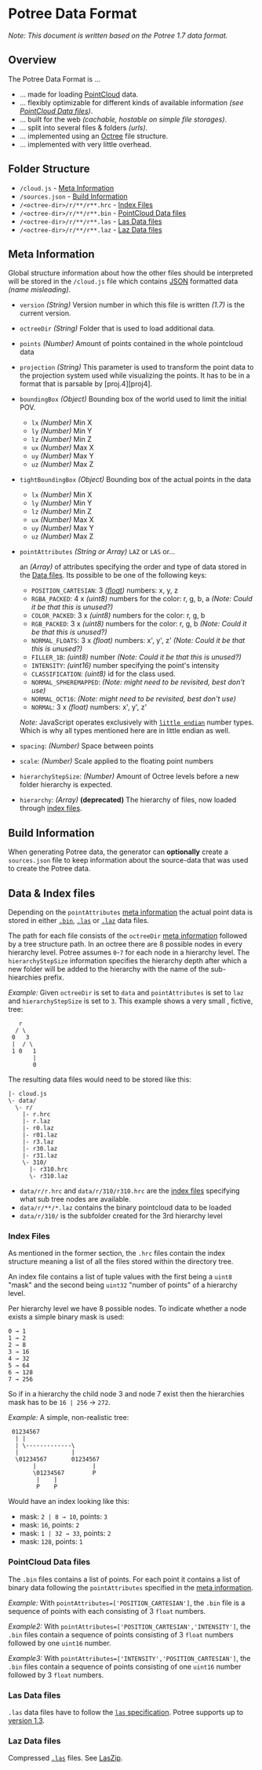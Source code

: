 # Potree Data Format

_Note: This document is written based on the Potree 1.7 data format._

## Overview

The Potree Data Format is …

- … made for loading [PointCloud][PointCloud] data.
- … flexibly optimizable for different kinds of available information
    _(see [PointCloud Data files](#pointcloud-data-files))_.
- … built for the web _(cachable, hostable on simple file storages)_.
- … split into several files & folders _(urls)_.
- … implemented using an [Octree][Octree] file structure.
- … implemented with very little overhead.

## Folder Structure

- `/cloud.js` - [Meta Information](#meta-information)
- `/sources.json` - [Build Information](#build-information)
- `/<octree-dir>/r/**/r**.hrc` - [Index Files](#index-files)
- `/<octree-dir>/r/**/r**.bin` - [PointCloud Data files](#pointcloud-data-files)
- `/<octree-dir>/r/**/r**.las` - [Las Data files](#las-data-files)
- `/<octree-dir>/r/**/r**.laz` - [Laz Data files](#laz-data-files)

## Meta Information

Global structure information about how the other files should be interpreted
will be stored in the `/cloud.js` file which contains [JSON][JSON] formatted
data _(name misleading)_.

- `version` _(String)_ Version number in which this file is written _(1.7)_ is
    the current version.
- `octreeDir` _(String)_ Folder that is used to load additional data.
- `points` _(Number)_ Amount of points contained in the whole pointcloud data
- `projection` _(String)_ This parameter is used to transform the point data to
    the projection system used while visualizing the points. It has to be in a
    format that is parsable by [proj.4][proj4].

- `boundingBox` _(Object)_ Bounding box of the world used to limit the initial
    POV.

    - `lx` _(Number)_ Min X
    - `ly` _(Number)_ Min Y
    - `lz` _(Number)_ Min Z
    - `ux` _(Number)_ Max X
    - `uy` _(Number)_ Max Y
    - `uz` _(Number)_ Max Z

- `tightBoundingBox` _(Object)_ Bounding box of the actual points in the data

    - `lx` _(Number)_ Min X
    - `ly` _(Number)_ Min Y
    - `lz` _(Number)_ Min Z
    - `ux` _(Number)_ Max X
    - `uy` _(Number)_ Max Y
    - `uz` _(Number)_ Max Z

- `pointAttributes` _(String or Array)_ `LAZ` or `LAS` or...

    an _(Array)_ of attributes specifying the order and type of data stored in
    the [Data files](#data-index-files). Its possible to be one of the following
    keys:

    - `POSITION_CARTESIAN`: 3 _([float][Float])_ numbers: x, y, z
    - `RGBA_PACKED`: 4 x _(uint8)_ numbers for the color: r, g, b, a
        _(Note: Could it be that this is unused?)_
    - `COLOR_PACKED`: 3 x _(uint8)_ numbers for the color: r, g, b
    - `RGB_PACKED`: 3 x _(uint8)_ numbers for the color: r, g, b
        _(Note: Could it be that this is unused?)_
    - `NORMAL_FLOATS`: 3 x _(float)_ numbers: x', y', z'
        _(Note: Could it be that this is unused?)_
    - `FILLER_1B`: _(uint8)_ number
        _(Note: Could it be that this is unused?)_
    - `INTENSITY`: _(uint16)_ number specifying the point's intensity
    - `CLASSIFICATION`: _(uint8)_ id for the class used.
    - `NORMAL_SPHEREMAPPED`: _(Note: might need to be revisited, best don't use)_
    - `NORMAL_OCT16`: _(Note: might need to be revisited, best don't use)_
    - `NORMAL`: 3 x _(float)_ numbers: x', y', z'

    _Note:_ JavaScript operates exclusively with [`little endian`][LittleEndian]
    number types. Which is why all types mentioned here are in little endian
    as well.

- `spacing`: _(Number)_ Space between points
- `scale`: _(Number)_ Scale applied to the floating point numbers
- `hierarchyStepSize`: _(Number)_ Amount of Octree levels before a new folder
    hierarchy is expected.
- `hierarchy`: _(Array)_ **(deprecated)** The hierarchy of files, now loaded
    through [index files](#index-files).

## Build Information

When generating Potree data, the generator can **optionally** create a
`sources.json` file to keep information about the source-data that was used to
create the Potree data.

## Data & Index files

Depending on the `pointAttributes` [meta information](#meta-information) the
actual point data is stored in either [`.bin`](#poincloud-data-files),
[`.las`](#las-data-files) or [`.laz`](#laz-data-files) data files.

The path for each file consists of the `octreeDir`
[meta information](#meta-information) followed by a tree structure path.
In an octree there are 8 possible nodes in every hierarchy level.
Potree assumes `0`-`7` for each node in a hierarchy level. The
`hierarchyStepSize` information specifies the hierarchy depth after which
a new folder will be added to the hierarchy with the name of the sub-hiearchies
prefix.

_Example:_ Given `octreeDir` is set to `data` and `pointAttributes` is set to
`laz` and `hierarchyStepSize` is set to `3`. This example shows a very small
, fictive, tree:

```
   r
  / \
 0   3
 |  / \
 1 0   1
       |
       0
```

The resulting data files would need to be stored like this:

```
|- cloud.js
\- data/
  \- r/
    |- r.hrc
    |- r.laz
    |- r0.laz
    |- r01.laz
    |- r3.laz
    |- r30.laz
    |- r31.laz
    \- 310/
      |- r310.hrc
      \- r310.laz
```

- `data/r/r.hrc` and `data/r/310/r310.hrc` are the [index files](#index-files)
    specifying what sub tree nodes are available.
- `data/r/**/*.laz` contains the binary pointcloud data to be loaded
- `data/r/310/` is the subfolder created for the 3rd hierarchy level

### Index Files

As mentioned in the former section, the `.hrc` files contain the index structure
meaning a list of all the files stored within the directory tree.

An index file contains a list of tuple values with the first being a `uint8`
"mask" and the second being `uint32` "number of points" of a hierarchy level.

Per hierarchy level we have 8 possible nodes. To indicate whether a node exists
a simple binary mask is used:

```
0 → 1
1 → 2
2 → 8
3 → 16
4 → 32
5 → 64
6 → 128
7 → 256
```

So if in a hierarchy the child node 3 and node 7 exist then the hierarchies
mask has to be `16 | 256` → `272`.

_Example:_ A simple, non-realistic tree:

```
 01234567
  | |
  | \-------------\
  |               |
  \01234567       01234567
       |                |
       \01234567        P
        |    |
        P    P
```

Would have an index looking like this:

- mask: `2 | 8 → 10`, points: `3`
- mask: `16`, points: `2`
- mask: `1 | 32 → 33`, points: `2`
- mask: `128`, points: `1`

### PointCloud Data files

The `.bin` files contains a list of points. For each point it contains a list
of binary data following the `pointAttributes` specified in the
[meta information](#meta-information).

_Example:_ With `pointAttributes=['POSITION_CARTESIAN']`, the `.bin` file is a
sequence of points with each consisting of 3 `float` numbers.

_Example2:_ With `pointAttributes=['POSITION_CARTESIAN','INTENSITY']`, the
`.bin` files contain a sequence of points consisting of 3 `float` numbers
followed by one `uint16` number.

_Example3:_ With `pointAttributes=['INTENSITY','POSITION_CARTESIAN']`, the
`.bin` files contain a sequence of points consisting of one `uint16` number
followed by 3 `float` numbers.

### Las Data files

`.las` data files have to follow the [`las` specification][LasSpec]. Potree
supports up to [version 1.3][LasSpec1.3].

### Laz Data files

Compressed [`.las`](#las-data-files) files. See [LasZip][LasZip].

[PointCloud]: https://en.wikipedia.org/wiki/Point_cloud
[Float]: https://en.wikipedia.org/wiki/IEEE_754#Formats
[JSON]: http://www.json.org/
[proj.4]: http://proj4.org/projections/index.html
[Octree]: https://en.wikipedia.org/wiki/Octree
[LasSpec]: https://www.liblas.org/development/specifications.html#specifications
[LasSpec1.3]: https://www.liblas.org/_static/files/specifications/asprs_las_format_v13.pdf]
[LasZip]: http://www.laszip.org/
[LittleEndian]: https://en.wikipedia.org/wiki/Endianness#Little-endian
